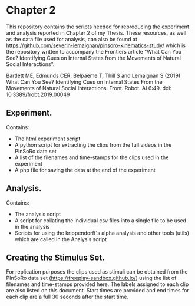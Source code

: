 # Chapter 2 
This repository contains the scripts needed for reproducing the experiment and analysis reported in Chapter 2 of my Thesis.
These resources, as well as the data file used for analysis, can also be found at https://github.com/severin-lemaignan/pinsoro-kinematics-study/ which is the repository written to accompany the Frontiers article "What Can You See? Identifying Cues on Internal States from the Movements of Natural Social Interactions". 

Bartlett ME, Edmunds CER, Belpaeme T, Thill S and Lemaignan S (2019) What Can You See? Identifying Cues on Internal States From the Movements of Natural Social Interactions. Front. Robot. AI 6:49. doi: 10.3389/frobt.2019.00049

## Experiment. <br>
Contains:
  - The html experiment script
  - A python script for extracting the clips from the full videos in the PInSoRo data set
  - A list of the filenames and time-stamps for the clips used in the experiment
  - A php file for saving the data at the end of the experiment
  
## Analysis. <br>
Contains:
  - The analysis script
  - A script for collating the individual csv files into a single file to be used in the analysis
  - Scripts for using the krippendorff's alpha analysis and other tools (utils) which are called in the Analysis script

## Creating the Stimulus Set. <br>
For replication purposes the clips used as stimuli can be obtained from the PInSoRo data set (https://freeplay-sandbox.github.io/) using the list of filenames and time-stamps provided here. The labels assigned to each clip are also listed on this document. Start times are provided and end times for each clip are a full 30 seconds after the start time. 
